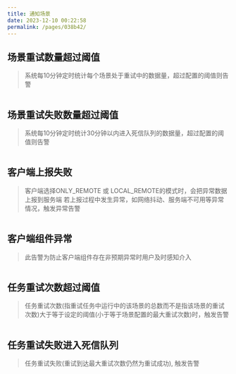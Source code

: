 ```yaml
---
title: 通知场景
date: 2023-12-10 00:22:58
permalink: /pages/038b42/
---
```


## 场景重试数量超过阈值
> 系统每10分钟定时统计每个场景处于重试中的数据量，超过配置的阈值则告警

<img :src="$withBase('/img/max_retry.png')" class="no-zoom" style="zoom: 100%;">

## 场景重试失败数量超过阈值
> 系统每10分钟定时统计30分钟以内进入死信队列的数据量，超过配置的阈值则告警

<img :src="$withBase('/img/max_retry_error.png')" class="no-zoom" style="zoom: 100%;">

## 客户端上报失败
> 客户端选择ONLY_REMOTE 或 LOCAL_REMOTE的模式时，会把异常数据上报到服务端
> 若上报过程中发生异常，如网络抖动、服务端不可用等异常情况，触发异常告警

<img :src="$withBase('/img/client_report_error.png')" class="no-zoom" style="zoom: 100%;">

## 客户端组件异常
> 此告警为防止客户端组件存在非预期异常时用户及时感知介入

<img :src="$withBase('/img/client_component_error.png')" class="no-zoom" style="zoom: 100%;">

## 任务重试次数超过阈值
> 任务重试次数(指重试任务中运行中的该场景的总数而不是指该场景的重试次数)大于等于设定的阈值(小于等于场景配置的最大重试次数)时，触发告警

<img :src="$withBase('/img/retry_task_reach_threshold.png')" class="no-zoom" style="zoom: 100%;">

## 任务重试失败进入死信队列
> 任务重试失败(重试到达最大重试次数仍然为重试成功), 触发告警

<img :src="$withBase('/img/retry_task_enter_dead_letter.png')" class="no-zoom" style="zoom: 100%;">
